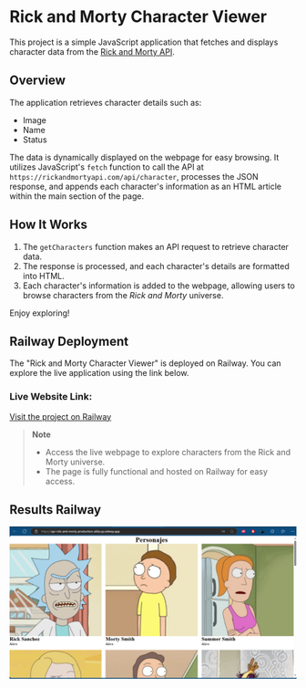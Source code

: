 # Rick and Morty Character Viewer

This project is a simple JavaScript application that fetches and displays character data from the [Rick and Morty API](https://rickandmortyapi.com). 

## Overview

The application retrieves character details such as:
- Image
- Name
- Status

The data is dynamically displayed on the webpage for easy browsing. It utilizes JavaScript's `fetch` function to call the API at `https://rickandmortyapi.com/api/character`, processes the JSON response, and appends each character's information as an HTML article within the main section of the page.

## How It Works

1. The `getCharacters` function makes an API request to retrieve character data.
2. The response is processed, and each character's details are formatted into HTML.
3. Each character's information is added to the webpage, allowing users to browse characters from the *Rick and Morty* universe.

Enjoy exploring!
## Railway Deployment

The "Rick and Morty Character Viewer" is deployed on Railway. You can explore the live application using the link below.

### Live Website Link:

[Visit the project on Railway](https://api-rick-and-morty-production-afda.up.railway.app/)

> **Note**  
> - Access the live webpage to explore characters from the Rick and Morty universe.  
> - The page is fully functional and hosted on Railway for easy access.

## Results Railway
<p align="center">
  <img src="Img/Railway.PNG" alt="Railway">
</p>
